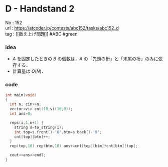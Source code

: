 # D - Handstand 2

No	: 152  
url	: https://atcoder.jp/contests/abc152/tasks/abc152_d  
tag	: [[数え上げ問題]]  #ABC #green

### idea
- $A$ を固定したときの $B$ の個数は，$A$ の「先頭の桁」と「末尾の桁」のみに依存する．
- 計算量は $O(N)$．

### code
```cpp
int	main(void)
{
  int n; cin>>n;
  vector<vi> cnt(10,vi(10,0));
  int ans=0;

  reps(i,1,n+1) {
    string s=to_string(i);
    int top=s.front()-'0',btm=s.back()-'0';
    cnt[top][btm]++;
  }
  rep(top,10) rep(btm,10) ans+=cnt[top][btm]*cnt[btm][top];

  cout<<ans<<endl;
}
```